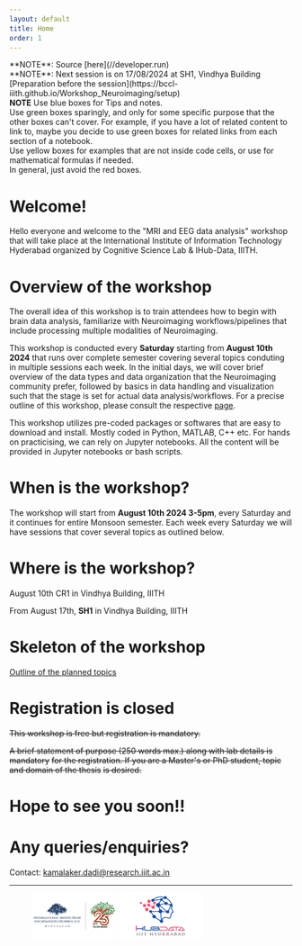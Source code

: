 ```yaml
---
layout: default
title: Home
order: 1
---
```


<div class="note"></div>       
**NOTE**: Source [here](//developer.run)   

<div class="note"></div>       
**NOTE**: Next session is on 17/08/2024 at SH1, Vindhya Building [Preparation before the session](https://bccl-iiith.github.io/Workshop_Neuroimaging/setup)

<div class="alert alert-block alert-info"> <b>NOTE</b> Use blue boxes for Tips and notes. </div>

<div class="alert alert-block alert-success"> Use green boxes sparingly, and only for some specific purpose that the other boxes can't cover. For example, if you have a lot of related content to link to, maybe you decide to use green boxes for related links from each section of a notebook. </div>

<div class="alert alert-block alert-warning"> Use yellow boxes for examples that are not inside code cells, or use for mathematical formulas if needed. </div>

<div class="alert alert-block alert-danger"> In general, just avoid the red boxes. </div>

# Welcome!
Hello everyone and welcome to the "MRI and EEG data analysis" workshop that will take place
at the International Institute of Information Technology Hyderabad organized by Cognitive
Science Lab & IHub-Data, IIITH.

# Overview of the workshop

The overall idea of this workshop is to train attendees how to begin with brain data analysis, 
 familiarize with Neuroimaging workflows/pipelines that include processing multiple modalities
of Neuroimaging.

 This workshop is conducted every **Saturday** starting from **August 10th 2024** that runs over complete semester covering several topics conduting in multiple sessions each week. In the initial days, we will cover brief overview of the data types and data organization that the Neuroimaging community prefer, followed by basics in data handling and visualization such that the stage is set for actual data analysis/workflows. For a precise outline of this workshop, please consult the respective [page](outline "Outline of the workshop").

This workshop utilizes pre-coded packages or softwares that are easy to download and install. Mostly
coded in Python, MATLAB, C++ etc. For hands on practicising, we can rely on Jupyter notebooks. 
All the content will be provided in Jupyter notebooks or bash scripts.

# When is the workshop?

The workshop will start from **August 10th 2024 3-5pm**, every Saturday and it continues for entire Monsoon semester. Each week every Saturday we will have sessions
that cover several topics as outlined below.

# Where is the workshop?

August 10th CR1 in Vindhya Building, IIITH

From August 17th, **SH1** in Vindhya Building, IIITH

# Skeleton of the workshop

[Outline of the planned topics](outline "Outline of the workshop")

# Registration is closed

~~This workshop is free but registration is mandatory.~~

~~A brief statement of purpose (250 words max.) along with lab details is mandatory~~
~~for the registration. If you are a Master's or PhD student, topic and domain of the thesis~~
~~is desired.~~

# Hope to see you soon!!

# Any queries/enquiries?

Contact: kamalaker.dadi@research.iiit.ac.in

___

<figure>
    <img src="static/IIITH.jpg"
         alt="IIITH" width="150" height="80">
    <img src="static/ihub-data.svg"
         alt="IIITH" width="150" height="80">
</figure>
